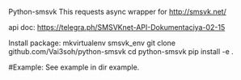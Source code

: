 Python-smsvk 
This requests async wrapper for http://smsvk.net/

api doc:
https://telegra.ph/SMSVKnet-API-Dokumentaciya-02-15

Install package:
mkvirtualenv smsvk_env
git clone github.com/Vai3soh/python-smsvk
cd python-smsvk
pip install -e .


#Example:
See example in dir example.
